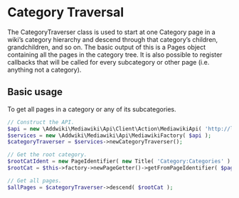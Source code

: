 # Category Traversal

The CategoryTraverser class is used to start at one Category page in a wiki’s category hierarchy and descend through that category’s children, grandchildren, and so on. The basic output of this is a Pages object containing all the pages in the category tree. It is also possible to register callbacks that will be called for every subcategory or other page (i.e. anything not a category).

## Basic usage

To get all pages in a category or any of its subcategories.

```php
// Construct the API.
$api = new \Addwiki\Mediawiki\Api\Client\Action\MediawikiApi( 'http://localhost/w/api.php' );
$services = new \Addwiki\Mediawiki\Api\MediawikiFactory( $api );
$categoryTraverser = $services->newCategoryTraverser();

// Get the root category.
$rootCatIdent = new PageIdentifier( new Title( 'Category:Categories' ) );
$rootCat = $this->factory->newPageGetter()->getFromPageIdentifier( $pageIdentifier );

// Get all pages.
$allPages = $categoryTraverser->descend( $rootCat );
```
